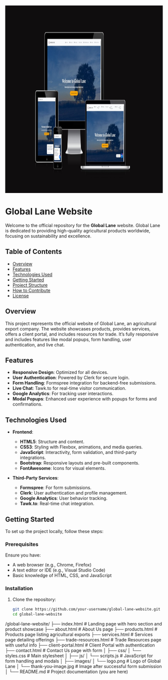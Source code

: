 <p align="center">
  <img src="globallane.jpg" alt="Global Lane Logo" width="800" height="600"/>
</p>

# Global Lane Website

Welcome to the official repository for the **Global Lane** website. Global Lane is dedicated to providing high-quality agricultural products worldwide, focusing on sustainability and excellence.

## Table of Contents
- [Overview](#overview)
- [Features](#features)
- [Technologies Used](#technologies-used)
- [Getting Started](#getting-started)
- [Project Structure](#project-structure)
- [How to Contribute](#how-to-contribute)
- [License](#license)

## Overview
This project represents the official website of Global Lane, an agricultural export company. The website showcases products, provides services, offers a client portal, and includes resources for trade. It’s fully responsive and includes features like modal popups, form handling, user authentication, and live chat.

## Features
- **Responsive Design**: Optimized for all devices.
- **User Authentication**: Powered by Clerk for secure login.
- **Form Handling**: Formspree integration for backend-free submissions.
- **Live Chat**: Tawk.to for real-time visitor communication.
- **Google Analytics**: For tracking user interactions.
- **Modal Popups**: Enhanced user experience with popups for forms and confirmations.

## Technologies Used
- **Frontend**:
  - **HTML5**: Structure and content.
  - **CSS3**: Styling with Flexbox, animations, and media queries.
  - **JavaScript**: Interactivity, form validation, and third-party integrations.
  - **Bootstrap**: Responsive layouts and pre-built components.
  - **FontAwesome**: Icons for visual elements.
  
- **Third-Party Services**:
  - **Formspree**: For form submissions.
  - **Clerk**: User authentication and profile management.
  - **Google Analytics**: User behavior tracking.
  - **Tawk.to**: Real-time chat integration.

## Getting Started
To set up the project locally, follow these steps:

### Prerequisites
Ensure you have:
- A web browser (e.g., Chrome, Firefox)
- A text editor or IDE (e.g., Visual Studio Code)
- Basic knowledge of HTML, CSS, and JavaScript

### Installation
1. Clone the repository:
   ```bash
   git clone https://github.com/your-username/global-lane-website.git
   cd global-lane-website
/global-lane-website/
├── index.html              # Landing page with hero section and product showcase
├── about.html              # About Us page
├── products.html           # Products page listing agricultural exports
├── services.html           # Services page detailing offerings
├── trade-resources.html    # Trade Resources page with useful info
├── client-portal.html      # Client Portal with authentication
├── contact.html            # Contact Us page with form
│
├── css/
│   └── styles.css          # Main stylesheet
│
├── js/
│   └── scripts.js          # JavaScript for form handling and modals
│
├── images/
│   └── logo.png            # Logo of Global Lane
│   └── thank-you-image.jpg # Image after successful form submission
│
└── README.md               # Project documentation (you are here)
